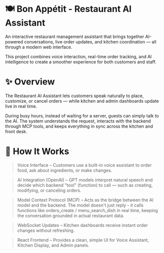 # 🍽️ Bon Appétit - Restaurant AI Assistant

An interactive restaurant management assistant that brings together AI-powered conversations, live order updates, and kitchen coordination — all through a modern web interface.

This project combines voice interaction, real-time order tracking, and AI intelligence to create a smoother experience for both customers and staff.

# ✨ Overview

The Restaurant AI Assistant lets customers speak naturally to place, customize, or cancel orders — while kitchen and admin dashboards update live in real time.

During busy hours, instead of waiting for a server, guests can simply talk to the AI. The system understands the request, interacts with the backend through MCP tools, and keeps everything in sync across the kitchen and front desk.

# 🧠 How It Works

> Voice Interface – Customers use a built-in voice assistant to order food, ask about ingredients, or make changes.

> AI Integration (OpenAI) – GPT models interpret natural speech and decide which backend "tool" (function) to call — such as creating, modifying, or canceling orders.

> Model Context Protocol (MCP) – Acts as the bridge between the AI model and the backend. The model doesn't just reply - it calls functions like orders_create / menu_search_dish in real time, keeping the conversation grounded in actual restaurant data.

> WebSocket Updates – Kitchen dashboards receive instant order changes without refreshing.

> React Frontend – Provides a clean, simple UI for Voice Assistant, Kitchen Display, and Admin panels.
